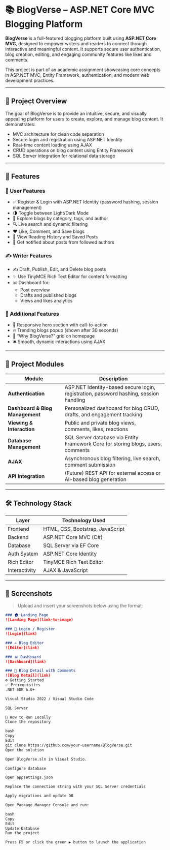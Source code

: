 # 📚 BlogVerse – ASP.NET Core MVC Blogging Platform

**BlogVerse** is a full-featured blogging platform built using **ASP.NET Core MVC**, designed to empower writers and readers to connect through interactive and meaningful content. It supports secure user authentication, blog creation, editing, and engaging community features like likes and comments.

This project is part of an academic assignment showcasing core concepts in ASP.NET MVC, Entity Framework, authentication, and modern web development practices.

---


## 📌 Project Overview

The goal of BlogVerse is to provide an intuitive, secure, and visually appealing platform for users to create, explore, and manage blog content. It demonstrates:

- MVC architecture for clean code separation
- Secure login and registration using ASP.NET Identity
- Real-time content loading using AJAX
- CRUD operations on blog content using Entity Framework
- SQL Server integration for relational data storage

---

## 🚀 Features

### 👤 User Features
- ✅ Register & Login with ASP.NET Identity (password hashing, session management)
- 🌗 Toggle between Light/Dark Mode
- 📖 Explore blogs by category, tags, and author
- 🔍 Live search and dynamic filtering
- ❤️ Like, Comment, and Save blogs
- 📂 View Reading History and Saved Posts
- 🔔 Get notified about posts from followed authors

### ✍️ Writer Features
- ✍️ Draft, Publish, Edit, and Delete blog posts
- ✨ Use TinyMCE Rich Text Editor for content formatting
- 📊 Dashboard for:
  - Post overview
  - Drafts and published blogs
  - Views and likes analytics

### 📢 Additional Features
- 🦄 Responsive hero section with call-to-action
- 🔥 Trending blogs popup (shown after 30 seconds)
- 🎯 “Why BlogVerse?” grid on homepage
- 🛎️ Smooth, dynamic interactions using AJAX

---

## 🧩 Project Modules

| Module | Description |
|--------|-------------|
| **Authentication** | ASP.NET Identity-based secure login, registration, password hashing, session handling |
| **Dashboard & Blog Management** | Personalized dashboard for blog CRUD, drafts, and engagement tracking |
| **Viewing & Interaction** | Public and private blog views, comments, likes, reactions |
| **Database Management** | SQL Server database via Entity Framework Core for storing blogs, users, comments |
| **AJAX** | Asynchronous blog filtering, live search, comment submission |
| **API Integration** | (Future) REST API for external access or AI-based blog generation |

---

## 🛠 Technology Stack

| Layer       | Technology Used                |
|-------------|-------------------------------|
| Frontend    | HTML, CSS, Bootstrap, JavaScript |
| Backend     | ASP.NET Core MVC (C#)         |
| Database    | SQL Server via EF Core        |
| Auth System | ASP.NET Core Identity         |
| Rich Editor | TinyMCE Rich Text Editor      |
| Interactivity | AJAX & JavaScript           |

---

## 📸 Screenshots

> Upload and insert your screenshots below using the format:

```markdown
### 🏠 Landing Page  
![Landing Page](link-to-image)

### 🔐 Login / Register  
![Login](link)

### ✍️ Blog Editor  
![Editor](link)

### 📊 Dashboard  
![Dashboard](link)

### 📖 Blog Detail with Comments  
![Blog Detail](link)
⚙️ Getting Started
✅ Prerequisites
.NET SDK 6.0+

Visual Studio 2022 / Visual Studio Code

SQL Server

🚀 How to Run Locally
Clone the repository

bash
Copy
Edit
git clone https://github.com/your-username/BlogVerse.git
Open the solution

Open BlogVerse.sln in Visual Studio.

Configure database

Open appsettings.json

Replace the connection string with your SQL Server credentials

Apply migrations and update DB

Open Package Manager Console and run:

bash
Copy
Edit
Update-Database
Run the project

Press F5 or click the green ▶️ button to launch the application

